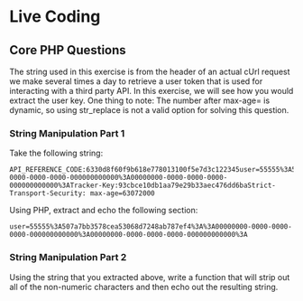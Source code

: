 # Live Coding 

## Core PHP Questions

The string used in this exercise is from the header of an actual cUrl request we make several times a day to retrieve a user token that is used for interacting with a third party API. In this exercise, we will see how you would extract the user key. One thing to note: The number after max-age= is dynamic, so using str_replace is not a valid option for solving this question.


### String Manipulation Part 1
Take the following string:
```
API_REFERENCE_CODE:6330d8f60f9b618e778013100f5e7d3c122345user=55555%3A507a7bb3578cea53068d7248ab787ef4%3A%3A00000000-0000-0000-0000-000000000000%3A00000000-0000-0000-0000-000000000000%3ATracker-Key:93cbce10db1aa79e29b33aec476dd6baStrict-Transport-Security: max-age=63072000
```
Using PHP, extract and echo the following section:
```
user=55555%3A507a7bb3578cea53068d7248ab787ef4%3A%3A00000000-0000-0000-0000-000000000000%3A00000000-0000-0000-0000-000000000000%3A
```


### String Manipulation Part 2
Using the string that you extracted above, write a function that will strip out all of the non-numeric characters and then echo out the resulting string.

